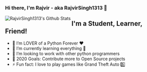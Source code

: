 ### Hi there, I'm Rajvir - aka RajvirSingh1313 👋

<img align="left" alt="RajvirSingh1313's Github Stats" src="https://github-readme-stats.vercel.app/api?username=RajvirSingh1313&show_icons=true&hide_border=true" />

## I'm a Student, Learner, Friend!
- 🔭 I’m LOVER of a Python Forever ❤
- 🌱 I’m currently learning everything 🤣
- 👯 I’m looking to work with other python programmers
- 🥅 2020 Goals: Contribute more to Open Source projects
- ⚡ Fun fact: I love to play games like Grand Theft Auto 5️⃣
